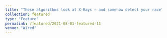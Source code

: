 ```yaml
---
title: "These algorithms look at X-Rays – and somehow detect your race"
collection: featured
type: "Feature"
permalink: /featured/2021-08-01-featured-11
venue: "Wired"
---
```

